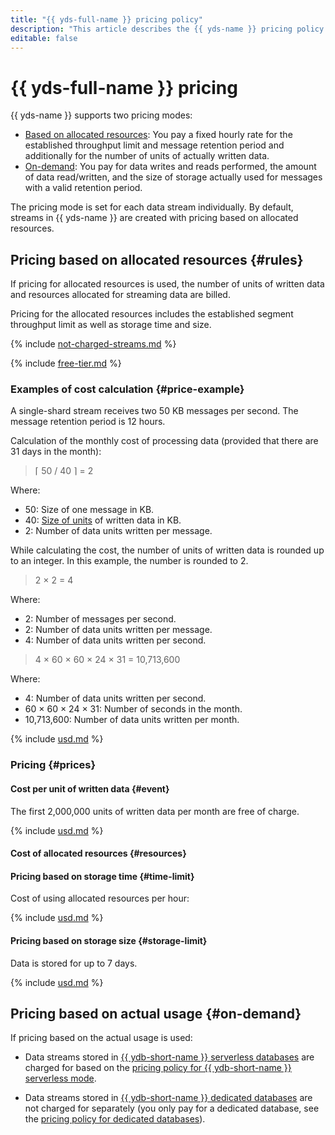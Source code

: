 ```yaml
---
title: "{{ yds-full-name }} pricing policy"
description: "This article describes the {{ yds-name }} pricing policy."
editable: false
---
```


# {{ yds-full-name }} pricing

{{ yds-name }} supports two pricing modes:

* [Based on allocated resources](#rules): You pay a fixed hourly rate for the established throughput limit and message retention period and additionally for the number of units of actually written data.
* [On-demand](#on-demand): You pay for data writes and reads performed, the amount of data read/written, and the size of storage actually used for messages with a valid retention period.

The pricing mode is set for each data stream individually. By default, streams in {{ yds-name }} are created with pricing based on allocated resources.

## Pricing based on allocated resources {#rules}

If pricing for allocated resources is used, the number of units of written data and resources allocated for streaming data are billed.

Pricing for the allocated resources includes the established segment throughput limit as well as storage time and size.

{% include [not-charged-streams.md](../_includes/pricing/price-formula/not-charged-streams.md) %}

{% include [free-tier.md](../_includes/pricing/price-formula/free-tier.md) %}

### Examples of cost calculation {#price-example}

A single-shard stream receives two 50 KB messages per second. The message retention period is 12 hours.

Calculation of the monthly cost of processing data (provided that there are 31 days in the month):
> &lceil; 50 / 40 &rceil; = 2

Where:
* 50: Size of one message in KB.
* 40: [Size of units](#event) of written data in KB.
* 2: Number of data units written per message.

While calculating the cost, the number of units of written data is rounded up to an integer. In this example, the number is rounded to 2.

> 2 × 2 = 4

Where:
* 2: Number of messages per second.
* 2: Number of data units written per message.
* 4: Number of data units written per second.

> 4 × 60 × 60 × 24 × 31 = 10,713,600

Where:
* 4: Number of data units written per second.
* 60 × 60 × 24 × 31: Number of seconds in the month.
* 10,713,600: Number of data units written per month.




{% include [usd.md](../_pricing/data-streams/usd-example.md) %}


### Pricing {#prices}


#### Cost per unit of written data {#event}

The first 2,000,000 units of written data per month are free of charge.




{% include [usd.md](../_pricing/data-streams/usd-event.md) %}


#### Cost of allocated resources {#resources}

#### Pricing based on storage time {#time-limit}

Cost of using allocated resources per hour:




{% include [usd.md](../_pricing/data-streams/usd-resources.md) %}


#### Pricing based on storage size {#storage-limit}

Data is stored for up to 7 days.




{% include [usd.md](../_pricing/data-streams/usd-resources-storage-limit.md) %}


## Pricing based on actual usage {#on-demand}

If pricing based on the actual usage is used:
* Data streams stored in [{{ ydb-short-name }} serverless databases](../ydb/concepts/serverless-and-dedicated.md#serverless) are charged for based on the [pricing policy for {{ ydb-short-name }} serverless mode](../ydb/pricing/serverless.md).

* Data streams stored in [{{ ydb-short-name }} dedicated databases](../ydb/concepts/serverless-and-dedicated.md#dedicated) are not charged for separately (you only pay for a dedicated database, see the [pricing policy for dedicated databases](../ydb/pricing/dedicated.md)).

